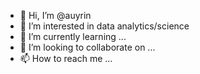 - 👋 Hi, I’m @auyrin
- 👀 I’m interested in data analytics/science
- 🌱 I’m currently learning ...
- 💞️ I’m looking to collaborate on ...
- 📫 How to reach me ...

<!---
auyrin/auyrin is a ✨ special ✨ repository because its `README.md` (this file) appears on your GitHub profile.
You can click the Preview link to take a look at your changes.
--->
